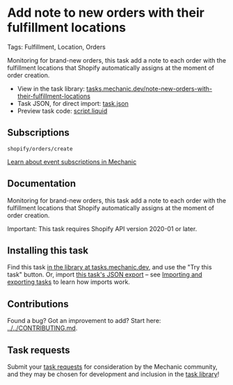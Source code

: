 # Add note to new orders with their fulfillment locations

Tags: Fulfillment, Location, Orders

Monitoring for brand-new orders, this task add a note to each order with the fulfillment locations that Shopify automatically assigns at the moment of order creation.

* View in the task library: [tasks.mechanic.dev/note-new-orders-with-their-fulfillment-locations](https://tasks.mechanic.dev/note-new-orders-with-their-fulfillment-locations)
* Task JSON, for direct import: [task.json](../../tasks/note-new-orders-with-their-fulfillment-locations.json)
* Preview task code: [script.liquid](./script.liquid)

## Subscriptions

```liquid
shopify/orders/create
```

[Learn about event subscriptions in Mechanic](https://learn.mechanic.dev/core/tasks/subscriptions)

## Documentation

Monitoring for brand-new orders, this task add a note to each order with the fulfillment locations that Shopify automatically assigns at the moment of order creation.

Important: This task requires Shopify API version 2020-01 or later.

## Installing this task

Find this task [in the library at tasks.mechanic.dev](https://tasks.mechanic.dev/note-new-orders-with-their-fulfillment-locations), and use the "Try this task" button. Or, import [this task's JSON export](../../tasks/note-new-orders-with-their-fulfillment-locations.json) – see [Importing and exporting tasks](https://learn.mechanic.dev/core/tasks/import-and-export) to learn how imports work.

## Contributions

Found a bug? Got an improvement to add? Start here: [../../CONTRIBUTING.md](../../CONTRIBUTING.md).

## Task requests

Submit your [task requests](https://mechanic.canny.io/task-requests) for consideration by the Mechanic community, and they may be chosen for development and inclusion in the [task library](https://tasks.mechanic.dev/)!
